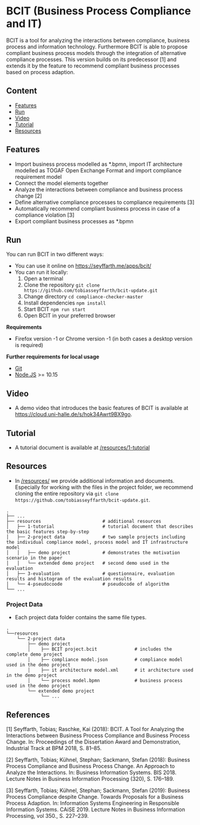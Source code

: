 # BCIT (Business Process Compliance and IT)

BCIT is a tool for analyzing the interactions between compliance, business process 
and information technology. Furthermore BCIT is able to propose compliant business process models through the integration of alternative compliance processes.
This version builds on its predecessor [1] and extends it by the feature to recommend compliant business processes based on process adaption. 

## Content
- [Features](#features)
- [Run](#Run)
- [Video](#Video)
- [Tutorial](#Tutorial)
- [Resources](#Resources)

## Features
- Import business process modelled as *.bpmn, import IT architecture modelled as TOGAF Open Exchange Format and import compliance requirement model 
- Connect the model elements together
- Analyze the interactions between compliance and business process change [2] 
- Define alternative compliance processes to compliance requirements [3]
- Automatically recommend compliant business process in case of a compliance violation [3]
- Export compliant business processes as *.bpmn 

## Run
You can run BCIT in two different ways:
- You can use it online on https://seyffarth.me/apps/bcit/ 
- You can run it locally:
   1. Open a terminal 
   2. Clone the repository `git clone https://github.com/tobiasseyffarth/bcit-update.git`
   3. Change directory `cd compliance-checker-master`
   4. Install dependencies `npm install` 
   5. Start BCIT `npm run start`
   6. Open BCIT in your preferred browser

**Requirements**
- Firefox version -1 or Chrome version -1 (in both cases a desktop version is required)

**Further requirements for local usage**
- [Git](https://git-scm.com/downloads)
- [Node.JS](https://nodejs.org/en/download/) >= 10.15

## Video
- A demo video that introduces the basic features of BCIT is available at https://cloud.uni-halle.de/s/hok34Awrt9BX9go.

## Tutorial
- A tutorial document is available at [/resources/1-tutorial](/resources/1-tutorial)

## Resources
- In [/resources/](/resources/) we provide additional information and documents.
Especially for working with the files in the project folder, we recommend cloning the entire repository via `git clone https://github.com/tobiasseyffarth/bcit-update.git`.

```
.
├── ...
├── resources                       # additional resources
│   ├── 1-tutorial                  # tutorial document that describes the basic features step-by-step   
│   ├── 2-project data              # two sample projects including the individual compliance model, process model and IT infrastructure model
│   │   ├── demo project            # demonstrates the motivation scenario in the paper
│   │   └── extended demo project   # second demo used in the evaluation
│   ├── 3-evaluation                # questionnaire, evaluation results and histogram of the evaluation results
│   └── 4-pseudocoode               # pseudocode of algorithm
└── ...
```

### Project Data
- Each project data folder contains the same file types.
```
.   
└──resources
    └── 2-project data              
        ├── demo project            
        │    ├── BCIT project.bcit              # includes the complete demo project 
        │    ├── compliance model.json          # compliance model used in the demo project
        │    ├── it architecture model.xml      # it architecture used in the demo project
        │    └── process model.bpmn             # business process used in the demo project
        └── extended demo project   
             └── ...

```

## References
[1] Seyffarth, Tobias; Raschke, Kai (2018): BCIT. A Tool for Analyzing the Interactions between Business Process Compliance and Business Process Change. In: Proceedings of the Dissertation Award and Demonstration, Industrial Track at BPM 2018, S. 81–85.

[2] Seyffarth, Tobias; Kühnel, Stephan; Sackmann, Stefan (2018): Business Process Compliance and Business Process Change. An Approach to Analyze the Interactions. In: Business Information Systems. BIS 2018. Lecture Notes in Business Information Processing (320), S. 176–189.

[3] Seyffarth, Tobias; Kühnel, Stephan; Sackmann, Stefan (2019): Business Process Compliance despite Change. Towards Proposals for a Business Process Adaption. In: Information Systems Engineering in Responsible Information Systems. CAiSE 2019. Lecture Notes in Business Information Processing, vol 350., S. 227–239. 